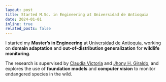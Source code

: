 ```yaml
---
layout: post
title: Started M.Sc. in Engineering at Universidad de Antioquia
date: 2024-01-01
inline: true
related_posts: false
---
```


I started my **Master’s in Engineering** at [Universidad de Antioquia](https://udea.edu.co), working on **domain adaptation** and **out-of-distribution generalization** for **wildlife monitoring**.

The research is supervised by [Claudia Victoria](https://scholar.google.com/citations?hl=es&user=YIjG09oAAAAJ&view_op=list_works&sortby=pubdate) and [Jhony H. Giraldo](https://jhonygiraldo.github.io/), and explores the use of **foundation models** and **computer vision** to monitor endangered species in the wild.
